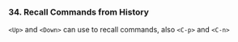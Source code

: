 ### 34. Recall Commands from History

`<Up>` and `<Down>` can use to recall commands, also `<C-p>` and `<C-n>`
